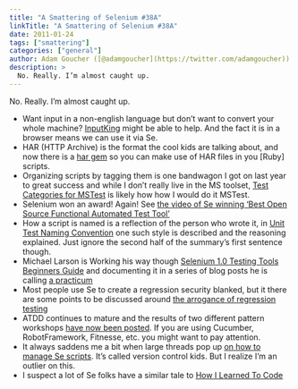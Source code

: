 ```yaml
---
title: "A Smattering of Selenium #38A"
linkTitle: "A Smattering of Selenium #38A"
date: 2011-01-24
tags: ["smattering"]
categories: ["general"]
author: Adam Goucher ([@adamgoucher](https://twitter.com/adamgoucher))
description: >
  No. Really. I’m almost caught up.
---
```


No. Really. I’m almost caught up.

*   Want input in a non-english language but don’t want to convert your whole machine? [InputKing](http://inputking.com/) might be able to help. And the fact it is in a browser means we can use it via Se.
*   HAR (HTTP Archive) is the format the cool kids are talking about, and now there is a [har gem](http://rubygems.org/gems/har) so you can make use of HAR files in you \[Ruby\] scripts.
*   Organizing scripts by tagging them is one bandwagon I got on last year to great success and while I don’t really live in the MS toolset, [Test Categories for MSTest](http://blog.simontimms.com/2011/01/test-categories-for-mstest.html) is likely how how I would do it MSTest.
*   Selenium won an award! Again! See [the video of Se winning ‘Best Open Source Functional Automated Test Tool’](http://www.youtube.com/watch?v=XY7aQbi2N0g)
*   How a script is named is a reflection of the person who wrote it, in [Unit Test Naming Convention](http://stevesmithblog.com/blog/unit-test-naming-convention/) one such style is described and the reasoning explained. Just ignore the second half of the summary’s first sentence though.
*   Michael Larson is Working his way though [Selenium 1.0 Testing Tools Beginners Guide](http://www.packtpub.com/selenium-1-0-testing-tools-beginners-guide/book) and documenting it in a series of blog posts he is calling [a practicum](http://mkl-testhead.blogspot.com/search/label/PRACTICUM)
*   Most people use Se to create a regression security blanked, but it there are some points to be discussed around [the arrogance of regression testing](http://investigatingsoftware.blogspot.com/2010/12/arrogance-of-regression-testing.html)
*   ATDD continues to mature and the results of two different pattern workshops [have now been posted](http://www.managing-expectations.com/?p=1326). If you are using Cucumber, RobotFramework, Fitnesse, etc. you might want to pay attention.
*   It always saddens me a bit when large threads pop up [on how to manage Se scripts](http://www.linkedin.com/groupItem?view=&srchtype=discussedNews&gid=961927&item=38882290&type=member&trk=EML_anet_ac_pst_ttle). It’s called version control kids. But I realize I’m an outlier on this.
*   I suspect a lot of Se folks have a similar tale to [How I Learned To Code](http://blog.abakas.com/2011/01/how-i-learned-to-code.html)